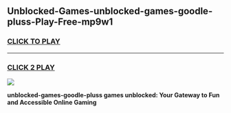 
## Unblocked-Games-unblocked-games-goodle-pluss-Play-Free-mp9w1
<h3>
<a href="https://premium76.site?title=unblocked-games-goodle-pluss&ref=15A">CLICK TO PLAY</a></h3>
<hr>

<h3>
<a href="https://premium76.site?title=unblocked-games-goodle-pluss&ref=15A">CLICK 2 PLAY</a>
  
</h3>

<a href="https://premium76.site?title=unblocked-games-goodle-pluss&ref=15A"><img src="https://clearcache.store/games.png"></a>


**unblocked-games-goodle-pluss games unblocked: Your Gateway to Fun and Accessible Online Gaming**
